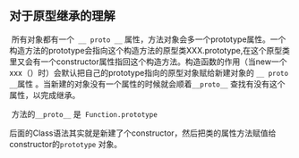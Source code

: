 ## 对于原型继承的理解 

​	所有对象都有一个` __ proto __` 属性，方法对象会多一个prototype属性。一个构造方法的prototype会指向这个构造方法的原型类XXX.prototype,在这个原型类里又会有一个constructor属性指回这个构造方法。构造函数的作用（当new一个xxx（）时）会默认把自己的prototype指向的原型对象赋给新建对象的 ` __ proto __ `属性 。当新建的对象没有一个属性的时候就会顺着`__proto__` 查找有没有这个属性，以完成继承。

​	方法的`__proto__` 是` Function.prototype`

​	后面的Class语法其实就是新建了个constructor，然后把类的属性方法赋值给constructor的`prototype` 对象。